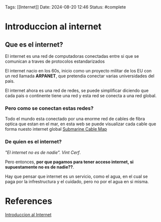 Tags: [[Internet]]
Date: 2024-08-20 12:46
Status: #complete
# Introduccion al internet
## Que es el internet?
El internet es una red de computadoras conectadas entre si que se comunican a traves de protocolos estandarizados

El internet nacio en los 60s, inicio como un proyecto militar de los EU con un red llamada __ARPANET__, que pretendia conectar varias universidades del pais. 

El internet ahora es una red de redes, se puede simplificar diciendo que cada pais o continente tiene una red y esta red se conecta a una red global.

### Pero como se conectan estas redes?
Todo el mundo esta conectado por una enorme red de cables de fibra optica que estan en el mar, en esta web se puede visualizar cada cable que forma nuesto internet global
[Submarine Cable Map](https://www.submarinecablemap.com/)


### De quien es el internet?
*"El internet no es de nadie". Vint Cerf*.

Pero entonces, __por que pagamos para tener acceso internet, si supuestamente no es de nadie??__.

Hay que pensar que internet es un servicio, como el agua, en el cual se paga por la infrestructura y el cuidado, pero no por el agua en si misma.

# References
[Introduccion al Internet](https://roadmap.sh/guides/what-is-internet)